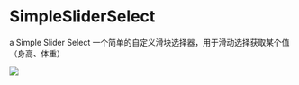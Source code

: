 # SimpleSliderSelect
 a Simple Slider Select 一个简单的自定义滑块选择器，用于滑动选择获取某个值（身高、体重）

![](file:///Users/shelin/Desktop/Untitled.gif)
